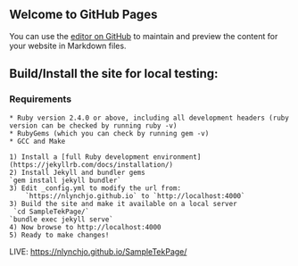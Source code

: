 ## Welcome to GitHub Pages

You can use the [editor on GitHub](https://github.com/nlynchjo/SampleTekPage/edit/master/README.md) to maintain and preview the content for your website in Markdown files.

## Build/Install the site for local testing:
### Requirements
    * Ruby version 2.4.0 or above, including all development headers (ruby version can be checked by running ruby -v)
    * RubyGems (which you can check by running gem -v)
    * GCC and Make

    1) Install a [full Ruby development environment](https://jekyllrb.com/docs/installation/)  
    2) Install Jekyll and bundler gems  
    `gem install jekyll bundler`  
    3) Edit _config.yml to modify the url from: 
        `https://nlynchjo.github.io` to `http://localhost:4000`  
    3) Build the site and make it available on a local server  
     `cd SampleTekPage/`  
    `bundle exec jekyll serve`  
    4) Now browse to http://localhost:4000  
    5) Ready to make changes!  


LIVE: https://nlynchjo.github.io/SampleTekPage/
